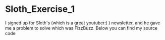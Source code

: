 # Sloth_Exercise_1
I signed up for Sloth's (which is a great youtuber:) ) newsletter, and he gave me a problem to solve which was FizzBuzz. Below you can find my source code
